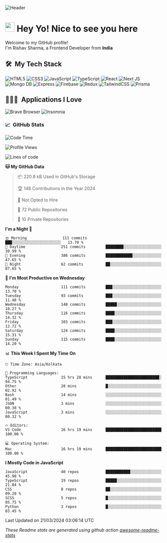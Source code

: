 ![Header](https://github.com/0xrishavsharma/0xrishavsharma/assets/63146727/d1ced55d-0def-4c32-8adf-552853988438)


<h1>
  <img src="https://emojis.slackmojis.com/emojis/images/1531849430/4246/blob-sunglasses.gif?1531849430" width="30"/> 
  Hey Yo! Nice to see you here 
<!--   <img src="https://user-images.githubusercontent.com/18350557/176309783-0785949b-9127-417c-8b55-ab5a4333674e.gif" width="30"/>  -->
</h1> 

<p>Welcome to my GitHub profile! </br> I'm Rishav Sharma, a Frontend Developer from <b>India</b>
<h2> 🛠 &nbsp;My Tech Stack</h3>

  ![HTML5](https://img.shields.io/badge/html5-%23E34F26.svg?style=for-the-badge&logo=html5&logoColor=white)
  ![CSS3](https://img.shields.io/badge/css3-%231572B6.svg?style=for-the-badge&logo=css3&logoColor=white)
  ![JavaScript](https://img.shields.io/badge/javascript-%23323330.svg?style=for-the-badge&logo=javascript&logoColor=%23F7DF1E)
  ![TypeScript](https://img.shields.io/badge/typescript-%23007ACC.svg?style=for-the-badge&logo=typescript&logoColor=white)
  ![React](https://img.shields.io/badge/react-%2320232a.svg?style=for-the-badge&logo=react&logoColor=%2361DAFB)
  ![Next JS](https://img.shields.io/badge/Next-black?style=for-the-badge&logo=next.js&logoColor=white)
  ![Mongo DB](https://img.shields.io/badge/MongoDB-13AA52?style=for-the-badge&logo=next.js&logoColor=white)
  ![Express](https://img.shields.io/badge/Express-1D1F21?style=for-the-badge&logo=express&logoColor=white)
  ![Firebase](https://img.shields.io/badge/Firebase-039BE5?style=for-the-badge&logo=Firebase&logoColor=white)
  ![Redux](https://img.shields.io/badge/redux-%23593d88.svg?style=for-the-badge&logo=redux&logoColor=white)
  ![TailwindCSS](https://img.shields.io/badge/tailwindcss-%2338B2AC.svg?style=for-the-badge&logo=tailwind-css&logoColor=white)
  ![Prisma](https://img.shields.io/badge/Prisma-3982CE?style=for-the-badge&logo=Prisma&logoColor=white)

<h2> 👨🏻‍💻 &nbsp;Applications I Love </h3>

  ![Brave Browser](https://img.shields.io/badge/-Brave_Browser-FB542B?style=for-the-badge&logo=brave&logoColor=white)
  ![Insomnia](https://img.shields.io/badge/-Insomnia-5849BE?style=for-the-badge&logo=insomnia&logoColor=white)


<h3> 📈 &nbsp;GitHub Stats </h3>

<!--START_SECTION:waka-->
![Code Time](http://img.shields.io/badge/Code%20Time-36%20hrs%2047%20mins-blue)

![Profile Views](http://img.shields.io/badge/Profile%20Views-0-blue)

![Lines of code](https://img.shields.io/badge/From%20Hello%20World%20I%27ve%20Written-8.2%20million%20lines%20of%20code-blue)

**🐱 My GitHub Data** 

> 📦 220.8 kB Used in GitHub's Storage 
 > 
> 🏆 148 Contributions in the Year 2024
 > 
> 🚫 Not Opted to Hire
 > 
> 📜 72 Public Repositories 
 > 
> 🔑 10 Private Repositories 
 > 
**I'm a Night 🦉** 

```text
🌞 Morning                111 commits         ███░░░░░░░░░░░░░░░░░░░░░░   13.70 % 
🌆 Daytime                251 commits         ████████░░░░░░░░░░░░░░░░░   30.99 % 
🌃 Evening                386 commits         ████████████░░░░░░░░░░░░░   47.65 % 
🌙 Night                  62 commits          ██░░░░░░░░░░░░░░░░░░░░░░░   07.65 % 
```
📅 **I'm Most Productive on Wednesday** 

```text
Monday                   111 commits         ███░░░░░░░░░░░░░░░░░░░░░░   13.70 % 
Tuesday                  93 commits          ███░░░░░░░░░░░░░░░░░░░░░░   11.48 % 
Wednesday                148 commits         █████░░░░░░░░░░░░░░░░░░░░   18.27 % 
Thursday                 116 commits         ████░░░░░░░░░░░░░░░░░░░░░   14.32 % 
Friday                   103 commits         ███░░░░░░░░░░░░░░░░░░░░░░   12.72 % 
Saturday                 124 commits         ████░░░░░░░░░░░░░░░░░░░░░   15.31 % 
Sunday                   115 commits         ████░░░░░░░░░░░░░░░░░░░░░   14.20 % 
```


📊 **This Week I Spent My Time On** 

```text
🕑︎ Time Zone: Asia/Kolkata

💬 Programming Languages: 
TypeScript               15 hrs 28 mins      ████████████████████████░   94.75 % 
Other                    28 mins             █░░░░░░░░░░░░░░░░░░░░░░░░   02.92 % 
Bash                     14 mins             ░░░░░░░░░░░░░░░░░░░░░░░░░   01.49 % 
JSON                     3 mins              ░░░░░░░░░░░░░░░░░░░░░░░░░   00.38 % 
JavaScript               3 mins              ░░░░░░░░░░░░░░░░░░░░░░░░░   00.32 % 

🔥 Editors: 
VS Code                  16 hrs 19 mins      █████████████████████████   100.00 % 

💻 Operating System: 
Mac                      16 hrs 19 mins      █████████████████████████   100.00 % 
```

**I Mostly Code in JavaScript** 

```text
JavaScript               40 repos            ███████████░░░░░░░░░░░░░░   45.98 % 
TypeScript               19 repos            █████░░░░░░░░░░░░░░░░░░░░   21.84 % 
CSS                      8 repos             ██░░░░░░░░░░░░░░░░░░░░░░░   09.20 % 
SCSS                     5 repos             █░░░░░░░░░░░░░░░░░░░░░░░░   05.75 % 
Python                   3 repos             █░░░░░░░░░░░░░░░░░░░░░░░░   03.45 % 
```




 Last Updated on 21/03/2024 03:06:14 UTC
<!--END_SECTION:waka-->
*These Readme stats are generated using github action [awesome-readme-stats](https://github.com/anmol098/waka-readme-stats)*
